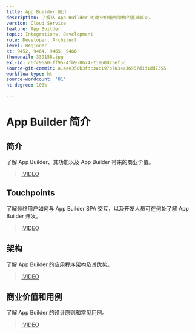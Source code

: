 ```yaml
---
title: App Builder 简介
description: 了解从 App Builder 的商业价值到架构的基础知识。
version: Cloud Service
feature: App Builder
topic: Integrations, Development
role: Developer, Architect
level: Beginner
kt: 9452, 9464, 9465, 9466
thumbnail: 339158.jpg
exl-id: c6fc96a0-ff95-4fb9-8674-71e60d23ef5c
source-git-commit: a14ee350b3fdc3ac197b703aa36957d1d1dd7355
workflow-type: ht
source-wordcount: '81'
ht-degree: 100%

---
```


# App Builder 简介

## 简介

了解 App Builder、其功能以及 App Builder 带来的商业价值。

>[!VIDEO](https://video.tv.adobe.com/v/339158/?quality=12&learn=on)

## Touchpoints

了解最终用户如何与 App Builder SPA 交互，以及开发人员可在何处了解 App Builder 开发。

>[!VIDEO](https://video.tv.adobe.com/v/339159/?quality=12&learn=on)

## 架构

了解 App Builder 的应用程序架构及其优势。

>[!VIDEO](https://video.tv.adobe.com/v/339160/?quality=12&learn=on)

## 商业价值和用例

了解 App Builder 的设计原则和常见用例。

>[!VIDEO](https://video.tv.adobe.com/v/339161/?quality=12&learn=on)
